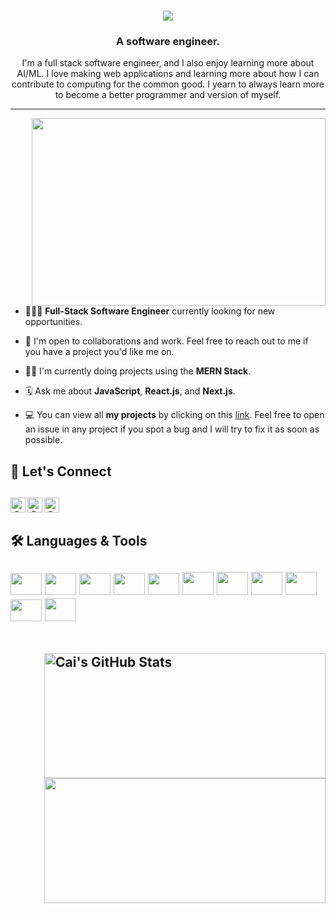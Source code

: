 <h1 align="center">
    <img src="https://readme-typing-svg.herokuapp.com/?lines=Hi+there!+👋;I'm+Cai!+🫠;Nice+to+meet+you!+😆&center=true&size=30&color=B75BF7">
</h1>
<h3 align="center">A software engineer.</h3>

<p align="center">I'm a full stack software engineer, and I also enjoy learning more about AI/ML. I love making web applications and learning more about how I can contribute to computing for the common good. I yearn to always learn more to become a better programmer and version of myself.</p>


---

<img align="right" width="470px" height="300px" src="https://media.giphy.com/media/Ah3zHH7hvsSB2/giphy.gif">

- 👨🏽‍💻   **Full-Stack Software Engineer** currently looking for new opportunities.

- 👥   I'm open to collaborations and work. Feel free to reach out to me if you have a project you'd like me on.

- 🥷🏽   I'm currently doing projects using the **MERN Stack**.

- 🗓   Ask me about **JavaScript**, **React.js**, and **Next.js**.

- 💻   You can view all **my projects** by clicking on this [link](https://github.com/CaiZhengTech?tab=repositories). Feel free to open an issue in any project if you spot a bug and I will try to fix it as soon as possible.

 <h2>📲  Let's Connect<h2>
 <a href="https://x.com/Kai_jellow">
  <img align="left" alt="Cai's Twitter" height="24px" src="https://raw.githubusercontent.com/shaqdeff/iJellow101/main/x.png" />
 </a>
 <a href="https://www.linkedin.com/in/cai-zheng">
  <img align="left" alt="Cai's LinkedIn" height="24px" src="https://raw.githubusercontent.com/shaqdeff/iJellow101/main/linkedin.png" />
 </a>
 <a href="https://www.instagram.com/kaii.zheng/">
  <img align="left" alt="Cai's Instagram" height="24px" src="https://raw.githubusercontent.com/shaqdeff/iJellow101/main/instagram.png" />
   </a>
</br>
 
 <h2>🛠 Languages & Tools<h2>
 <p align="left">
 <img height="35" width="50" src="https://cdn.jsdelivr.net/gh/devicons/devicon/icons/html5/html5-plain-wordmark.svg" />
 <img height="35" width="50" src="https://cdn.jsdelivr.net/gh/devicons/devicon/icons/css3/css3-plain-wordmark.svg" />
 <img height="35" width="50" src="https://cdn.jsdelivr.net/gh/devicons/devicon/icons/git/git-original.svg" />
 <img height="35" width="50" src="https://cdn.jsdelivr.net/gh/devicons/devicon/icons/javascript/javascript-plain.svg" />
 <img height="35" width="50" src="https://cdn.jsdelivr.net/gh/devicons/devicon/icons/typescript/typescript-plain.svg" />
 <img height="37" width="50" src="https://cdn.jsdelivr.net/gh/devicons/devicon/icons/firebase/firebase-plain.svg" />
 <img height="37" width="50" src="https://cdn.jsdelivr.net/gh/devicons/devicon/icons/react/react-original.svg" />
 <img height="37" width="50" src="https://cdn.jsdelivr.net/gh/devicons/devicon/icons/tailwindcss/tailwindcss-original.svg" />
 <img height="37" width="50" src="https://cdn.jsdelivr.net/gh/devicons/devicon/icons/nextjs/nextjs-original.svg" />
 <img height="35" width="50" src="https://cdn.jsdelivr.net/gh/devicons/devicon/icons/nodejs/nodejs-original.svg" />
 <img height="37" width="50" src="https://cdn.jsdelivr.net/gh/devicons/devicon/icons/postgresql/postgresql-plain-wordmark.svg" />

          
          
                                                                                                                                           
 </p>
     
  </br>
   <div>      
  <img height="200" width="450" align="right" src="https://github-readme-stats-eight-theta.vercel.app/api?username=CaiZhengTech&show_icons=true&theme=gruvbox" alt="Cai's GitHub Stats"/>
  <img height="200" width="450" align="right" src="https://github-readme-stats.vercel.app/api/top-langs/?username=shaqdeff&theme=gruvbox&layout=compact"/>
</div>

</br>
  
